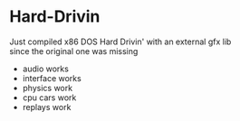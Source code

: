 # Hard-Drivin
Just compiled x86 DOS Hard Drivin' with an external gfx lib<br>
since the original one was missing

* audio works
* interface works
* physics work
* cpu cars work
* replays work
